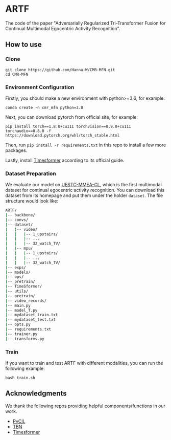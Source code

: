 

# ARTF

The code of the paper "Adversarially Regularized Tri-Transformer Fusion for Continual Multimodal Egocentric Activity Recognition".



## **How to use**

### Clone

```
git clone https://github.com/Hanna-W/CMR-MFN.git
cd CMR-MFN
```

### Environment Configuration

Firstly, you should make a new environment with python>=3.6, for example:

```
conda create -n cmr_mfn python=3.8
```

Next, you can download pytorch from official site, for example:

```
pip install torch==1.8.0+cu111 torchvision==0.9.0+cu111 torchaudio==0.8.0 -f https://download.pytorch.org/whl/torch_stable.html
```

Then, run `pip install -r requirements.txt` in this repo to install a few more packages.

Lastly, install [Timesformer](https://github.com/facebookresearch/TimeSformer?tab=readme-ov-file) according to its official guide.

### Dataset Preparation

We evaluate our model on [UESTC-MMEA-CL](https://ivipclab.github.io/publication_uestc-mmea-cl/mmea-cl/), which is the first multimodal dataset for continual egocentric activity recognition. You can download this dataset from its homepage and put them under the holder `dataset`. The file structure would look like:

```bash
ARTF/
|-- backbone/
|-- convs/
|-- dataset/
|   |-- video/
|   |   |-- 1_upstairs/
|   |   |-- ...
|   |   |-- 32_watch_TV/
|   |-- mpu/
|   |   |-- 1_upstairs/
|   |   |-- ...
|   |   |-- 32_watch_TV/
|-- exps/
|-- models/
|-- ops/
|-- pretrain/
|-- TimeSformer/
|-- utils/
|-- pretrain/
|-- video_records/
|-- main.py
|-- model_T.py
|-- mydataset_train.txt
|-- mydataset_test.txt
|-- opts.py
|-- requirements.txt
|-- trainer.py
|-- transforms.py
```

### Train

If you want to train and test ARTF with different modalities, you can run the following example:
```
bash train.sh
```

## Acknowledgments

We thank the following repos providing helpful components/functions in our work.

- [PyCIL](https://github.com/G-U-N/PyCIL/tree/master)
- [TBN](https://github.com/ekazakos/temporal-binding-network/tree/master)
- [Timesformer](https://github.com/facebookresearch/TimeSformer?tab=readme-ov-file)
